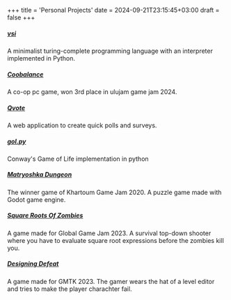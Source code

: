 +++
title = 'Personal Projects'
date = 2024-09-21T23:15:45+03:00
draft = false
+++

##### [vsi](https://github.com/xash3000/vsi)

A minimalist turing-complete programming language with an interpreter implemented in Python.

##### [Coobalance](https://xash3000.itch.io/coobalance)

A co-op pc game, won 3rd place in ulujam game jam 2024.

##### [Qvote](https://github.com/xash3000/qvote)

A web application to create quick polls and surveys.

##### [gol.py](https://github.com/xash3000/gol.py)

Conway's Game of Life implementation in python

##### [Matryoshka Dungeon](https://xash3000.itch.io/matryoshka-dungeon)

The winner game of Khartoum Game Jam 2020. A puzzle game made with Godot game engine.

##### [Square Roots Of Zombies](https://xash3000.itch.io/square-roots-of-zombies)

A game made for Global Game Jam 2023. A survival top-down shooter where you have to evaluate square root expressions before the zombies kill you.

##### [Designing Defeat](https://xash3000.itch.io/designing-defeat)

A game made for GMTK 2023. The gamer wears the hat of a level editor and tries to make the player charachter fail.
